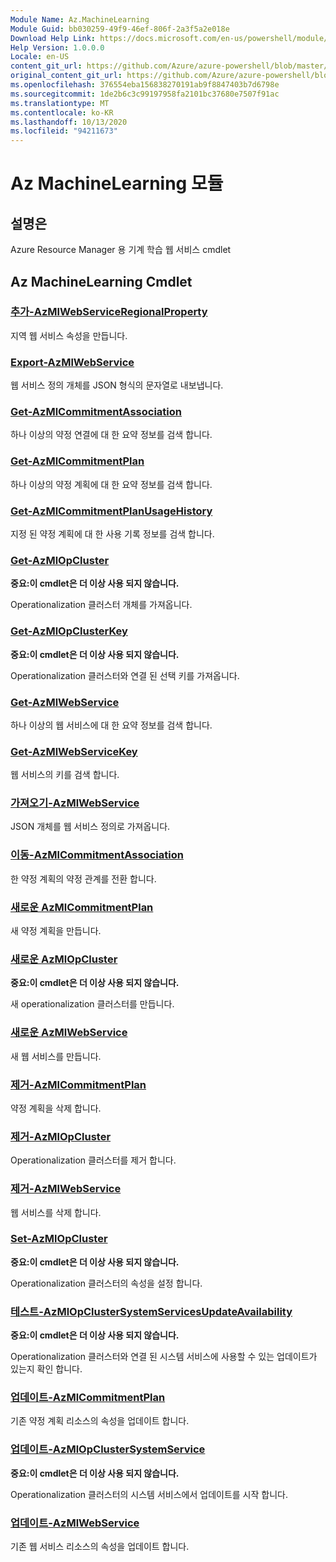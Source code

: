 ```yaml
---
Module Name: Az.MachineLearning
Module Guid: bb030259-49f9-46ef-806f-2a3f5a2e018e
Download Help Link: https://docs.microsoft.com/en-us/powershell/module/az.machinelearning
Help Version: 1.0.0.0
Locale: en-US
content_git_url: https://github.com/Azure/azure-powershell/blob/master/src/MachineLearning/MachineLearning/help/Az.MachineLearning.md
original_content_git_url: https://github.com/Azure/azure-powershell/blob/master/src/MachineLearning/MachineLearning/help/Az.MachineLearning.md
ms.openlocfilehash: 376554eba156838270191ab9f8847403b7d6798e
ms.sourcegitcommit: 1de2b6c3c99197958fa2101bc37680e7507f91ac
ms.translationtype: MT
ms.contentlocale: ko-KR
ms.lasthandoff: 10/13/2020
ms.locfileid: "94211673"
---
```

# Az MachineLearning 모듈
## 설명은
Azure Resource Manager 용 기계 학습 웹 서비스 cmdlet

## Az MachineLearning Cmdlet
### [추가-AzMlWebServiceRegionalProperty](Add-AzMlWebServiceRegionalProperty.md)
지역 웹 서비스 속성을 만듭니다.

### [Export-AzMlWebService](Export-AzMlWebService.md)
웹 서비스 정의 개체를 JSON 형식의 문자열로 내보냅니다.

### [Get-AzMlCommitmentAssociation](Get-AzMlCommitmentAssociation.md)
하나 이상의 약정 연결에 대 한 요약 정보를 검색 합니다.

### [Get-AzMlCommitmentPlan](Get-AzMlCommitmentPlan.md)
하나 이상의 약정 계획에 대 한 요약 정보를 검색 합니다.

### [Get-AzMlCommitmentPlanUsageHistory](Get-AzMlCommitmentPlanUsageHistory.md)
지정 된 약정 계획에 대 한 사용 기록 정보를 검색 합니다.

### [Get-AzMlOpCluster](Get-AzMlOpCluster.md)
**중요:이 cmdlet은 더 이상 사용 되지 않습니다.**

Operationalization 클러스터 개체를 가져옵니다.

### [Get-AzMlOpClusterKey](Get-AzMlOpClusterKey.md)
**중요:이 cmdlet은 더 이상 사용 되지 않습니다.**

Operationalization 클러스터와 연결 된 선택 키를 가져옵니다.

### [Get-AzMlWebService](Get-AzMlWebService.md)
하나 이상의 웹 서비스에 대 한 요약 정보를 검색 합니다.

### [Get-AzMlWebServiceKey](Get-AzMlWebServiceKey.md)
웹 서비스의 키를 검색 합니다.

### [가져오기-AzMlWebService](Import-AzMlWebService.md)
JSON 개체를 웹 서비스 정의로 가져옵니다.

### [이동-AzMlCommitmentAssociation](Move-AzMlCommitmentAssociation.md)
한 약정 계획의 약정 관계를 전환 합니다.

### [새로운 AzMlCommitmentPlan](New-AzMlCommitmentPlan.md)
새 약정 계획을 만듭니다.

### [새로운 AzMlOpCluster](New-AzMlOpCluster.md)
**중요:이 cmdlet은 더 이상 사용 되지 않습니다.**

새 operationalization 클러스터를 만듭니다.

### [새로운 AzMlWebService](New-AzMlWebService.md)
새 웹 서비스를 만듭니다.

### [제거-AzMlCommitmentPlan](Remove-AzMlCommitmentPlan.md)
약정 계획을 삭제 합니다.

### [제거-AzMlOpCluster](Remove-AzMlOpCluster.md)
Operationalization 클러스터를 제거 합니다.

### [제거-AzMlWebService](Remove-AzMlWebService.md)
웹 서비스를 삭제 합니다.

### [Set-AzMlOpCluster](Set-AzMlOpCluster.md)
**중요:이 cmdlet은 더 이상 사용 되지 않습니다.**

Operationalization 클러스터의 속성을 설정 합니다.

### [테스트-AzMlOpClusterSystemServicesUpdateAvailability](Test-AzMlOpClusterSystemServicesUpdateAvailability.md)
**중요:이 cmdlet은 더 이상 사용 되지 않습니다.**

Operationalization 클러스터와 연결 된 시스템 서비스에 사용할 수 있는 업데이트가 있는지 확인 합니다.

### [업데이트-AzMlCommitmentPlan](Update-AzMlCommitmentPlan.md)
기존 약정 계획 리소스의 속성을 업데이트 합니다.

### [업데이트-AzMlOpClusterSystemService](Update-AzMlOpClusterSystemService.md)
**중요:이 cmdlet은 더 이상 사용 되지 않습니다.**

Operationalization 클러스터의 시스템 서비스에서 업데이트를 시작 합니다.

### [업데이트-AzMlWebService](Update-AzMlWebService.md)
기존 웹 서비스 리소스의 속성을 업데이트 합니다.

